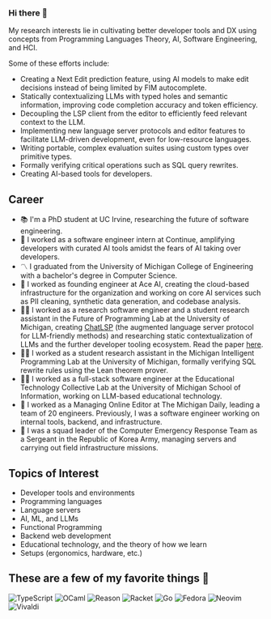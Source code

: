 ### Hi there 👋
<!-- [![Jacob's GitHub stats](https://github-readme-stats.vercel.app/api?username=jpoly1219&show_icons=true&theme=radical)](https://github.com/anuraghazra/github-readme-stats) -->

My research interests lie in cultivating better developer tools and DX using concepts from Programming Languages Theory, AI, Software Engineering, and HCI.

Some of these efforts include:
- Creating a Next Edit prediction feature, using AI models to make edit decisions instead of being limited by FIM autocomplete.
- Statically contextualizing LLMs with typed holes and semantic information, improving code completion accuracy and token efficiency.
- Decoupling the LSP client from the editor to efficiently feed relevant context to the LLM.
- Implementing new language server protocols and editor features to facilitate LLM-driven development, even for low-resource languages.
- Writing portable, complex evaluation suites using custom types over primitive types.
- Formally verifying critical operations such as SQL query rewrites.
- Creating AI-based tools for developers.

## Career
- 📚 I'm a PhD student at UC Irvine, researching the future of software engineering.
- 🚀 I worked as a software engineer intern at Continue, amplifying developers with curated AI tools amidst the fears of AI taking over developers.
- 〽️ I graduated from the University of Michigan College of Engineering with a bachelor's degree in Computer Science.
- 🚀 I worked as founding engineer at Ace AI, creating the cloud-based infrastructure for the organization and working on core AI services such as PII cleaning, synthetic data generation, and codebase analysis.
- 👨‍💻 I worked as a research software engineer and a student research assistant in the Future of Programming Lab at the University of Michigan, creating [ChatLSP](https://fplab.github.io/chatlsp/) (the augmented language server protocol for LLM-friendly methods) and researching static contextualization of LLMs and the further developer tooling ecosystem. Read the paper [here](https://dl.acm.org/doi/10.1145/3689728).
- 👨‍💻 I worked as a student research assistant in the Michigan Intelligent Programming Lab at the University of Michigan, formally verifying SQL rewrite rules using the Lean theorem prover.
- 👨‍💻 I worked as a full-stack software engineer at the Educational Technology Collective Lab at the University of Michigan School of Information, working on LLM-based educational technology.
- 📰 I worked as a Managing Online Editor at The Michigan Daily, leading a team of 20 engineers. Previously, I was a software engineer working on internal tools, backend, and infrastructure.
- 🫡 I was a squad leader of the Computer Emergency Response Team as a Sergeant in the Republic of Korea Army, managing servers and carrying out field infrastructure missions.

## Topics of Interest
- Developer tools and environments
- Programming languages
- Language servers
- AI, ML, and LLMs
- Functional Programming
- Backend web development
- Educational technology, and the theory of how we learn
- Setups (ergonomics, hardware, etc.)

## These are a few of my favorite things 🎵
![TypeScript](https://img.shields.io/badge/TypeScript-007ACC?style=for-the-badge&logo=typescript&logoColor=white)
![OCaml](https://img.shields.io/badge/OCaml-EC6813.svg?style=for-the-badge&logo=OCaml&logoColor=white)
![Reason](https://img.shields.io/badge/Reason-DD4B39.svg?style=for-the-badge&logo=Reason&logoColor=white)
![Racket](https://img.shields.io/badge/Racket-9F1D20.svg?style=for-the-badge&logo=Racket&logoColor=white)
![Go](https://img.shields.io/badge/Go-00ADD8?style=for-the-badge&logo=go&logoColor=white)
![Fedora](https://img.shields.io/badge/Fedora-51A2DA.svg?style=for-the-badge&logo=Fedora&logoColor=white)
![Neovim](https://img.shields.io/badge/Neovim-57A143.svg?style=for-the-badge&logo=Neovim&logoColor=white)
![Vivaldi](https://img.shields.io/badge/Vivaldi-EF3939.svg?style=for-the-badge&logo=Vivaldi&logoColor=white)

<!--
**jpoly1219/jpoly1219** is a ✨ _special_ ✨ repository because its `README.md` (this file) appears on your GitHub profile.

Here are some ideas to get you started:

- 🔭 I’m currently working on ...
- 🌱 I’m currently learning ...
- 👯 I’m looking to collaborate on ...
- 🤔 I’m looking for help with ...
- 💬 Ask me about ...
- 📫 How to reach me: ...
- 😄 Pronouns: ...
- ⚡ Fun fact: ...
shields:
https://home.aveek.io/GitHub-Profile-Badges/
https://github.com/Envoy-VC/awesome-badges#-web-browsers
https://ileriayo.github.io/markdown-badges/
https://github.com/badges/shields
-->
